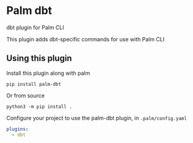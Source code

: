 # Palm dbt

dbt plugin for Palm CLI

This plugin adds dbt-specific commands for use with Palm CLI

## Using this plugin

Install this plugin along with palm

`pip install palm-dbt`

Or from source

`python3 -m pip install .`

Configure your project to use the palm-dbt plugin, in `.palm/config.yaml`

```yaml
plugins:
  - dbt
```